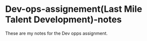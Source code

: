 # Dev-ops-assignement(Last Mile Talent Development)-notes
These are my notes for the Dev opps assignment. 
